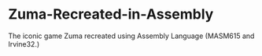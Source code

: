 # Zuma-Recreated-in-Assembly
The iconic game Zuma recreated using Assembly Language (MASM615 and Irvine32.)
